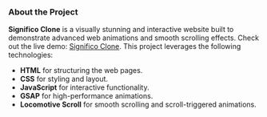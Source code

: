 ### About the Project

**Significo Clone** is a visually stunning and interactive website built to demonstrate advanced web animations and smooth scrolling effects. Check out the live demo: [Significo Clone](https://raidevx8animations.netlify.app/). This project leverages the following technologies:

- **HTML** for structuring the web pages.
- **CSS** for styling and layout.
- **JavaScript** for interactive functionality.
- **GSAP** for high-performance animations.
- **Locomotive Scroll** for smooth scrolling and scroll-triggered animations.
